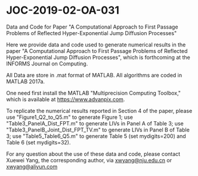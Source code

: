 # JOC-2019-02-OA-031
Data and Code for Paper "A Computational Approach to First Passage Problems of Reflected Hyper-Exponential Jump Diffusion Processes"

Here we provide data and code used to generate numerical results in the paper "A Computational Approach to First Passage Problems of Reflected Hyper-Exponential Jump Diffusion Processes", which is forthcoming at the INFORMS Journal on Computing.

All Data are store in .mat format of MATLAB. All algorithms are coded in MATLAB 2017a.

One need first install the MATLAB "Multiprecision Computing Toolbox," which is available at https://www.advanpix.com.

To replicate the numerical results reported in Section 4 of the paper, please use "Figure1_Q2_to_Q5.m" to generate Figure 1; use "Table3_PanelA_Dist_FPT.m" to generate LIVs in Panel A of Table 3; use "Table3_PanelB_Joint_Dist_FPT_TV.m" to generate LIVs in Panel B of Table 3; use "Table5_Table6_Q5.m" to generate Table 5 (set mydigits=200) and Table 6 (set mydigits=32).

For any question about the use of these data and code, please contact Xuewei Yang, the corresponding author, via xwyang@nju.edu.cn or xwyang@aliyun.com
